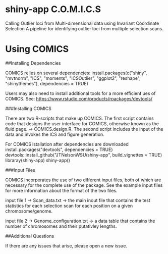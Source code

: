 # shiny-app C.O.M.I.C.S
Calling Outlier loci from Multi-dimensional data using Invariant Coordinate Selection
A pipeline for identifying outlier loci from multiple selection scans.
# Using COMICS
##Installing Dependencies

COMICS relies on several dependencies:
    install.packages(c("shiny", "mvtnorm", "ICS", "moments", "ICSOutlier", "ggplot2", "reshape", "shinythemes"), dependencies = TRUE)

Users may also need to install additional tools for a more efficient ues of COMICS. See:  https://www.rstudio.com/products/rpackages/devtools/

###Installing COMICS

There are two R-scripts that make up COMICS. The first script contains code that designs the user interface for COMICS, otherwise known as the fluid page. -> COMICS.design.R. The second script includes the input of the data and invokes the ICS and figure generation.

For COMICS istallation after dependencies are downloaded
    install.packages("devtools", dependencies = TRUE)
    devtools::install_github("JTNelsonWSU/shiny-app", build_vignettes = TRUE)
    libraray(shiny-app)
    shiny-app()
   
###Input Files

COMICS incorperates the use of two different input files, both of which are necessary for the complete use of the package. See the example input files for more information about the format of the two files.

input file 1 -> Scan_data.txt -> the main inout file that contains the test statistics for each selection scan for each position on a given chromosome/genome.

input file 2 -> Genome_configuration.txt -> a data table that contains the number of chromosomes and their putativley lengths.

##Additional Questions

If there are any issues that arise, please open a new issue.



